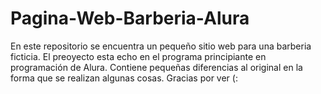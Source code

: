 # Pagina-Web-Barberia-Alura
En este repositorio se encuentra un pequeño sitio web para una barberia ficticia.
El preoyecto esta echo en el programa principiante en programación de Alura. Contiene pequeñas diferencias al original en la forma que se realizan algunas cosas. Gracias por ver (:
